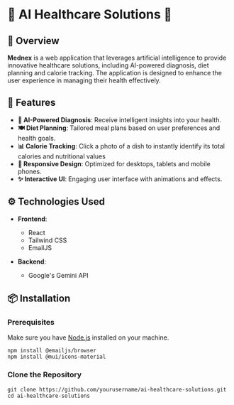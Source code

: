 # 🌟 AI Healthcare Solutions 🌟

## 📖 Overview
**Mednex** is a web application that leverages artificial intelligence to provide innovative healthcare solutions, including AI-powered diagnosis, diet planning and calorie tracking. The application is designed to enhance the user experience in managing their health effectively.

## 🚀 Features
- **🧠 AI-Powered Diagnosis**: Receive intelligent insights into your health.
- **🍽️ Diet Planning**: Tailored meal plans based on user preferences and health goals.
- **📊 Calorie Tracking**: Click a photo of a dish to instantly identify its total calories and nutritional values
- **📱 Responsive Design**: Optimized for desktops, tablets and mobile phones.
- **✨ Interactive UI**: Engaging user interface with animations and effects.

## ⚙️ Technologies Used
- **Frontend**: 
  - React
  - Tailwind CSS
  - EmailJS

- **Backend**: 
  - Google's Gemini API

## 📦 Installation

### Prerequisites
Make sure you have [Node.js](https://nodejs.org/) installed on your machine.

```
npm install @emailjs/browser
npm install @mui/icons-material
``` 

### Clone the Repository
```
git clone https://github.com/yourusername/ai-healthcare-solutions.git
cd ai-healthcare-solutions
```
